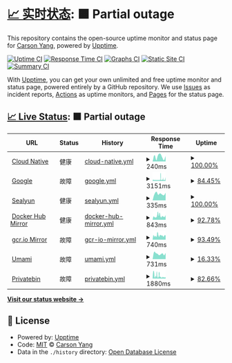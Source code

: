 # [📈 实时状态](https://upptime-carsonyang.vercel.app): <!--live status--> **🟧 Partial outage**

This repository contains the open-source uptime monitor and status page for [ Carson Yang](https://fuckcloudnative.io), powered by [Upptime](https://github.com/upptime/upptime).

[![Uptime CI](https://github.com/yangchuansheng/upptime1/workflows/Uptime%20CI/badge.svg)](https://github.com/yangchuansheng/upptime1/actions?query=workflow%3A%22Uptime+CI%22)
[![Response Time CI](https://github.com/yangchuansheng/upptime1/workflows/Response%20Time%20CI/badge.svg)](https://github.com/yangchuansheng/upptime1/actions?query=workflow%3A%22Response+Time+CI%22)
[![Graphs CI](https://github.com/yangchuansheng/upptime1/workflows/Graphs%20CI/badge.svg)](https://github.com/yangchuansheng/upptime1/actions?query=workflow%3A%22Graphs+CI%22)
[![Static Site CI](https://github.com/yangchuansheng/upptime1/workflows/Static%20Site%20CI/badge.svg)](https://github.com/yangchuansheng/upptime1/actions?query=workflow%3A%22Static+Site+CI%22)
[![Summary CI](https://github.com/yangchuansheng/upptime1/workflows/Summary%20CI/badge.svg)](https://github.com/yangchuansheng/upptime1/actions?query=workflow%3A%22Summary+CI%22)

With [Upptime](https://upptime.js.org), you can get your own unlimited and free uptime monitor and status page, powered entirely by a GitHub repository. We use [Issues](https://github.com/yangchuansheng/upptime1/issues) as incident reports, [Actions](https://github.com/yangchuansheng/upptime1/actions) as uptime monitors, and [Pages](https://upptime-carsonyang.vercel.app) for the status page.

## [📈 Live Status](https://demo.upptime.js.org): <!--live status--> **🟧 Partial outage**

<!--start: status pages-->
<!-- This summary is generated by Upptime (https://github.com/upptime/upptime) -->
<!-- Do not edit this manually, your changes will be overwritten -->
<!-- prettier-ignore -->
| URL | Status | History | Response Time | Uptime |
| --- | ------ | ------- | ------------- | ------ |
| <img alt="" src="https://icloudnative.io/favicon/favicon.ico" height="13"> [Cloud Native](https://icloudnative.io) | 健康 | [cloud-native.yml](https://github.com/yangchuansheng/upptime/commits/HEAD/history/cloud-native.yml) | <details><summary><img alt="Response time graph" src="./graphs/cloud-native/response-time-week.png" height="20"> 240ms</summary><br><a href="https://yangchuansheng.github.io/upptime/history/cloud-native"><img alt="Response time 335" src="https://img.shields.io/endpoint?url=https%3A%2F%2Fraw.githubusercontent.com%2Fyangchuansheng%2Fupptime%2FHEAD%2Fapi%2Fcloud-native%2Fresponse-time.json"></a><br><a href="https://yangchuansheng.github.io/upptime/history/cloud-native"><img alt="24-hour response time 270" src="https://img.shields.io/endpoint?url=https%3A%2F%2Fraw.githubusercontent.com%2Fyangchuansheng%2Fupptime%2FHEAD%2Fapi%2Fcloud-native%2Fresponse-time-day.json"></a><br><a href="https://yangchuansheng.github.io/upptime/history/cloud-native"><img alt="7-day response time 240" src="https://img.shields.io/endpoint?url=https%3A%2F%2Fraw.githubusercontent.com%2Fyangchuansheng%2Fupptime%2FHEAD%2Fapi%2Fcloud-native%2Fresponse-time-week.json"></a><br><a href="https://yangchuansheng.github.io/upptime/history/cloud-native"><img alt="30-day response time 280" src="https://img.shields.io/endpoint?url=https%3A%2F%2Fraw.githubusercontent.com%2Fyangchuansheng%2Fupptime%2FHEAD%2Fapi%2Fcloud-native%2Fresponse-time-month.json"></a><br><a href="https://yangchuansheng.github.io/upptime/history/cloud-native"><img alt="1-year response time 345" src="https://img.shields.io/endpoint?url=https%3A%2F%2Fraw.githubusercontent.com%2Fyangchuansheng%2Fupptime%2FHEAD%2Fapi%2Fcloud-native%2Fresponse-time-year.json"></a></details> | <details><summary><a href="https://yangchuansheng.github.io/upptime/history/cloud-native">100.00%</a></summary><a href="https://yangchuansheng.github.io/upptime/history/cloud-native"><img alt="All-time uptime 99.91%" src="https://img.shields.io/endpoint?url=https%3A%2F%2Fraw.githubusercontent.com%2Fyangchuansheng%2Fupptime%2FHEAD%2Fapi%2Fcloud-native%2Fuptime.json"></a><br><a href="https://yangchuansheng.github.io/upptime/history/cloud-native"><img alt="24-hour uptime 100.00%" src="https://img.shields.io/endpoint?url=https%3A%2F%2Fraw.githubusercontent.com%2Fyangchuansheng%2Fupptime%2FHEAD%2Fapi%2Fcloud-native%2Fuptime-day.json"></a><br><a href="https://yangchuansheng.github.io/upptime/history/cloud-native"><img alt="7-day uptime 100.00%" src="https://img.shields.io/endpoint?url=https%3A%2F%2Fraw.githubusercontent.com%2Fyangchuansheng%2Fupptime%2FHEAD%2Fapi%2Fcloud-native%2Fuptime-week.json"></a><br><a href="https://yangchuansheng.github.io/upptime/history/cloud-native"><img alt="30-day uptime 100.00%" src="https://img.shields.io/endpoint?url=https%3A%2F%2Fraw.githubusercontent.com%2Fyangchuansheng%2Fupptime%2FHEAD%2Fapi%2Fcloud-native%2Fuptime-month.json"></a><br><a href="https://yangchuansheng.github.io/upptime/history/cloud-native"><img alt="1-year uptime 99.90%" src="https://img.shields.io/endpoint?url=https%3A%2F%2Fraw.githubusercontent.com%2Fyangchuansheng%2Fupptime%2FHEAD%2Fapi%2Fcloud-native%2Fuptime-year.json"></a></details>
| <img alt="" src="https://jsdelivr.fuckcloudnative.io/gh/yangchuansheng/imghosting3@main/uPic/2022-04-09-18-17-lBUsMt.ico" height="13"> [Google](https://google.icloudnative.io) | 故障 | [google.yml](https://github.com/yangchuansheng/upptime/commits/HEAD/history/google.yml) | <details><summary><img alt="Response time graph" src="./graphs/google/response-time-week.png" height="20"> 3151ms</summary><br><a href="https://yangchuansheng.github.io/upptime/history/google"><img alt="Response time 3195" src="https://img.shields.io/endpoint?url=https%3A%2F%2Fraw.githubusercontent.com%2Fyangchuansheng%2Fupptime%2FHEAD%2Fapi%2Fgoogle%2Fresponse-time.json"></a><br><a href="https://yangchuansheng.github.io/upptime/history/google"><img alt="24-hour response time 3734" src="https://img.shields.io/endpoint?url=https%3A%2F%2Fraw.githubusercontent.com%2Fyangchuansheng%2Fupptime%2FHEAD%2Fapi%2Fgoogle%2Fresponse-time-day.json"></a><br><a href="https://yangchuansheng.github.io/upptime/history/google"><img alt="7-day response time 3151" src="https://img.shields.io/endpoint?url=https%3A%2F%2Fraw.githubusercontent.com%2Fyangchuansheng%2Fupptime%2FHEAD%2Fapi%2Fgoogle%2Fresponse-time-week.json"></a><br><a href="https://yangchuansheng.github.io/upptime/history/google"><img alt="30-day response time 2868" src="https://img.shields.io/endpoint?url=https%3A%2F%2Fraw.githubusercontent.com%2Fyangchuansheng%2Fupptime%2FHEAD%2Fapi%2Fgoogle%2Fresponse-time-month.json"></a><br><a href="https://yangchuansheng.github.io/upptime/history/google"><img alt="1-year response time 3090" src="https://img.shields.io/endpoint?url=https%3A%2F%2Fraw.githubusercontent.com%2Fyangchuansheng%2Fupptime%2FHEAD%2Fapi%2Fgoogle%2Fresponse-time-year.json"></a></details> | <details><summary><a href="https://yangchuansheng.github.io/upptime/history/google">84.45%</a></summary><a href="https://yangchuansheng.github.io/upptime/history/google"><img alt="All-time uptime 99.74%" src="https://img.shields.io/endpoint?url=https%3A%2F%2Fraw.githubusercontent.com%2Fyangchuansheng%2Fupptime%2FHEAD%2Fapi%2Fgoogle%2Fuptime.json"></a><br><a href="https://yangchuansheng.github.io/upptime/history/google"><img alt="24-hour uptime 82.84%" src="https://img.shields.io/endpoint?url=https%3A%2F%2Fraw.githubusercontent.com%2Fyangchuansheng%2Fupptime%2FHEAD%2Fapi%2Fgoogle%2Fuptime-day.json"></a><br><a href="https://yangchuansheng.github.io/upptime/history/google"><img alt="7-day uptime 84.45%" src="https://img.shields.io/endpoint?url=https%3A%2F%2Fraw.githubusercontent.com%2Fyangchuansheng%2Fupptime%2FHEAD%2Fapi%2Fgoogle%2Fuptime-week.json"></a><br><a href="https://yangchuansheng.github.io/upptime/history/google"><img alt="30-day uptime 92.99%" src="https://img.shields.io/endpoint?url=https%3A%2F%2Fraw.githubusercontent.com%2Fyangchuansheng%2Fupptime%2FHEAD%2Fapi%2Fgoogle%2Fuptime-month.json"></a><br><a href="https://yangchuansheng.github.io/upptime/history/google"><img alt="1-year uptime 99.25%" src="https://img.shields.io/endpoint?url=https%3A%2F%2Fraw.githubusercontent.com%2Fyangchuansheng%2Fupptime%2FHEAD%2Fapi%2Fgoogle%2Fuptime-year.json"></a></details>
| <img alt="" src="https://www.sealyun.com/favicon.ico" height="13"> [Sealyun](https://www.sealyun.com) | 健康 | [sealyun.yml](https://github.com/yangchuansheng/upptime/commits/HEAD/history/sealyun.yml) | <details><summary><img alt="Response time graph" src="./graphs/sealyun/response-time-week.png" height="20"> 335ms</summary><br><a href="https://yangchuansheng.github.io/upptime/history/sealyun"><img alt="Response time 757" src="https://img.shields.io/endpoint?url=https%3A%2F%2Fraw.githubusercontent.com%2Fyangchuansheng%2Fupptime%2FHEAD%2Fapi%2Fsealyun%2Fresponse-time.json"></a><br><a href="https://yangchuansheng.github.io/upptime/history/sealyun"><img alt="24-hour response time 387" src="https://img.shields.io/endpoint?url=https%3A%2F%2Fraw.githubusercontent.com%2Fyangchuansheng%2Fupptime%2FHEAD%2Fapi%2Fsealyun%2Fresponse-time-day.json"></a><br><a href="https://yangchuansheng.github.io/upptime/history/sealyun"><img alt="7-day response time 335" src="https://img.shields.io/endpoint?url=https%3A%2F%2Fraw.githubusercontent.com%2Fyangchuansheng%2Fupptime%2FHEAD%2Fapi%2Fsealyun%2Fresponse-time-week.json"></a><br><a href="https://yangchuansheng.github.io/upptime/history/sealyun"><img alt="30-day response time 321" src="https://img.shields.io/endpoint?url=https%3A%2F%2Fraw.githubusercontent.com%2Fyangchuansheng%2Fupptime%2FHEAD%2Fapi%2Fsealyun%2Fresponse-time-month.json"></a><br><a href="https://yangchuansheng.github.io/upptime/history/sealyun"><img alt="1-year response time 388" src="https://img.shields.io/endpoint?url=https%3A%2F%2Fraw.githubusercontent.com%2Fyangchuansheng%2Fupptime%2FHEAD%2Fapi%2Fsealyun%2Fresponse-time-year.json"></a></details> | <details><summary><a href="https://yangchuansheng.github.io/upptime/history/sealyun">100.00%</a></summary><a href="https://yangchuansheng.github.io/upptime/history/sealyun"><img alt="All-time uptime 99.85%" src="https://img.shields.io/endpoint?url=https%3A%2F%2Fraw.githubusercontent.com%2Fyangchuansheng%2Fupptime%2FHEAD%2Fapi%2Fsealyun%2Fuptime.json"></a><br><a href="https://yangchuansheng.github.io/upptime/history/sealyun"><img alt="24-hour uptime 100.00%" src="https://img.shields.io/endpoint?url=https%3A%2F%2Fraw.githubusercontent.com%2Fyangchuansheng%2Fupptime%2FHEAD%2Fapi%2Fsealyun%2Fuptime-day.json"></a><br><a href="https://yangchuansheng.github.io/upptime/history/sealyun"><img alt="7-day uptime 100.00%" src="https://img.shields.io/endpoint?url=https%3A%2F%2Fraw.githubusercontent.com%2Fyangchuansheng%2Fupptime%2FHEAD%2Fapi%2Fsealyun%2Fuptime-week.json"></a><br><a href="https://yangchuansheng.github.io/upptime/history/sealyun"><img alt="30-day uptime 100.00%" src="https://img.shields.io/endpoint?url=https%3A%2F%2Fraw.githubusercontent.com%2Fyangchuansheng%2Fupptime%2FHEAD%2Fapi%2Fsealyun%2Fuptime-month.json"></a><br><a href="https://yangchuansheng.github.io/upptime/history/sealyun"><img alt="1-year uptime 100.00%" src="https://img.shields.io/endpoint?url=https%3A%2F%2Fraw.githubusercontent.com%2Fyangchuansheng%2Fupptime%2FHEAD%2Fapi%2Fsealyun%2Fuptime-year.json"></a></details>
| <img alt="" src="https://hub.docker.com/favicon.ico" height="13"> [Docker Hub Mirror](https://docker.icloudnative.io) | 健康 | [docker-hub-mirror.yml](https://github.com/yangchuansheng/upptime/commits/HEAD/history/docker-hub-mirror.yml) | <details><summary><img alt="Response time graph" src="./graphs/docker-hub-mirror/response-time-week.png" height="20"> 843ms</summary><br><a href="https://yangchuansheng.github.io/upptime/history/docker-hub-mirror"><img alt="Response time 2062" src="https://img.shields.io/endpoint?url=https%3A%2F%2Fraw.githubusercontent.com%2Fyangchuansheng%2Fupptime%2FHEAD%2Fapi%2Fdocker-hub-mirror%2Fresponse-time.json"></a><br><a href="https://yangchuansheng.github.io/upptime/history/docker-hub-mirror"><img alt="24-hour response time 786" src="https://img.shields.io/endpoint?url=https%3A%2F%2Fraw.githubusercontent.com%2Fyangchuansheng%2Fupptime%2FHEAD%2Fapi%2Fdocker-hub-mirror%2Fresponse-time-day.json"></a><br><a href="https://yangchuansheng.github.io/upptime/history/docker-hub-mirror"><img alt="7-day response time 843" src="https://img.shields.io/endpoint?url=https%3A%2F%2Fraw.githubusercontent.com%2Fyangchuansheng%2Fupptime%2FHEAD%2Fapi%2Fdocker-hub-mirror%2Fresponse-time-week.json"></a><br><a href="https://yangchuansheng.github.io/upptime/history/docker-hub-mirror"><img alt="30-day response time 1386" src="https://img.shields.io/endpoint?url=https%3A%2F%2Fraw.githubusercontent.com%2Fyangchuansheng%2Fupptime%2FHEAD%2Fapi%2Fdocker-hub-mirror%2Fresponse-time-month.json"></a><br><a href="https://yangchuansheng.github.io/upptime/history/docker-hub-mirror"><img alt="1-year response time 2322" src="https://img.shields.io/endpoint?url=https%3A%2F%2Fraw.githubusercontent.com%2Fyangchuansheng%2Fupptime%2FHEAD%2Fapi%2Fdocker-hub-mirror%2Fresponse-time-year.json"></a></details> | <details><summary><a href="https://yangchuansheng.github.io/upptime/history/docker-hub-mirror">92.78%</a></summary><a href="https://yangchuansheng.github.io/upptime/history/docker-hub-mirror"><img alt="All-time uptime 98.90%" src="https://img.shields.io/endpoint?url=https%3A%2F%2Fraw.githubusercontent.com%2Fyangchuansheng%2Fupptime%2FHEAD%2Fapi%2Fdocker-hub-mirror%2Fuptime.json"></a><br><a href="https://yangchuansheng.github.io/upptime/history/docker-hub-mirror"><img alt="24-hour uptime 96.72%" src="https://img.shields.io/endpoint?url=https%3A%2F%2Fraw.githubusercontent.com%2Fyangchuansheng%2Fupptime%2FHEAD%2Fapi%2Fdocker-hub-mirror%2Fuptime-day.json"></a><br><a href="https://yangchuansheng.github.io/upptime/history/docker-hub-mirror"><img alt="7-day uptime 92.78%" src="https://img.shields.io/endpoint?url=https%3A%2F%2Fraw.githubusercontent.com%2Fyangchuansheng%2Fupptime%2FHEAD%2Fapi%2Fdocker-hub-mirror%2Fuptime-week.json"></a><br><a href="https://yangchuansheng.github.io/upptime/history/docker-hub-mirror"><img alt="30-day uptime 97.91%" src="https://img.shields.io/endpoint?url=https%3A%2F%2Fraw.githubusercontent.com%2Fyangchuansheng%2Fupptime%2FHEAD%2Fapi%2Fdocker-hub-mirror%2Fuptime-month.json"></a><br><a href="https://yangchuansheng.github.io/upptime/history/docker-hub-mirror"><img alt="1-year uptime 98.62%" src="https://img.shields.io/endpoint?url=https%3A%2F%2Fraw.githubusercontent.com%2Fyangchuansheng%2Fupptime%2FHEAD%2Fapi%2Fdocker-hub-mirror%2Fuptime-year.json"></a></details>
| <img alt="" src="https://jsdelivr.fuckcloudnative.io/gh/yangchuansheng/imghosting3@main/uPic/2022-04-09-14-22-96fQTG.png" height="13"> [gcr.io Mirror](https://gcr.icloudnative.io) | 故障 | [gcr-io-mirror.yml](https://github.com/yangchuansheng/upptime/commits/HEAD/history/gcr-io-mirror.yml) | <details><summary><img alt="Response time graph" src="./graphs/gcr-io-mirror/response-time-week.png" height="20"> 740ms</summary><br><a href="https://yangchuansheng.github.io/upptime/history/gcr-io-mirror"><img alt="Response time 857" src="https://img.shields.io/endpoint?url=https%3A%2F%2Fraw.githubusercontent.com%2Fyangchuansheng%2Fupptime%2FHEAD%2Fapi%2Fgcr-io-mirror%2Fresponse-time.json"></a><br><a href="https://yangchuansheng.github.io/upptime/history/gcr-io-mirror"><img alt="24-hour response time 718" src="https://img.shields.io/endpoint?url=https%3A%2F%2Fraw.githubusercontent.com%2Fyangchuansheng%2Fupptime%2FHEAD%2Fapi%2Fgcr-io-mirror%2Fresponse-time-day.json"></a><br><a href="https://yangchuansheng.github.io/upptime/history/gcr-io-mirror"><img alt="7-day response time 740" src="https://img.shields.io/endpoint?url=https%3A%2F%2Fraw.githubusercontent.com%2Fyangchuansheng%2Fupptime%2FHEAD%2Fapi%2Fgcr-io-mirror%2Fresponse-time-week.json"></a><br><a href="https://yangchuansheng.github.io/upptime/history/gcr-io-mirror"><img alt="30-day response time 1253" src="https://img.shields.io/endpoint?url=https%3A%2F%2Fraw.githubusercontent.com%2Fyangchuansheng%2Fupptime%2FHEAD%2Fapi%2Fgcr-io-mirror%2Fresponse-time-month.json"></a><br><a href="https://yangchuansheng.github.io/upptime/history/gcr-io-mirror"><img alt="1-year response time 866" src="https://img.shields.io/endpoint?url=https%3A%2F%2Fraw.githubusercontent.com%2Fyangchuansheng%2Fupptime%2FHEAD%2Fapi%2Fgcr-io-mirror%2Fresponse-time-year.json"></a></details> | <details><summary><a href="https://yangchuansheng.github.io/upptime/history/gcr-io-mirror">93.49%</a></summary><a href="https://yangchuansheng.github.io/upptime/history/gcr-io-mirror"><img alt="All-time uptime 98.95%" src="https://img.shields.io/endpoint?url=https%3A%2F%2Fraw.githubusercontent.com%2Fyangchuansheng%2Fupptime%2FHEAD%2Fapi%2Fgcr-io-mirror%2Fuptime.json"></a><br><a href="https://yangchuansheng.github.io/upptime/history/gcr-io-mirror"><img alt="24-hour uptime 98.71%" src="https://img.shields.io/endpoint?url=https%3A%2F%2Fraw.githubusercontent.com%2Fyangchuansheng%2Fupptime%2FHEAD%2Fapi%2Fgcr-io-mirror%2Fuptime-day.json"></a><br><a href="https://yangchuansheng.github.io/upptime/history/gcr-io-mirror"><img alt="7-day uptime 93.49%" src="https://img.shields.io/endpoint?url=https%3A%2F%2Fraw.githubusercontent.com%2Fyangchuansheng%2Fupptime%2FHEAD%2Fapi%2Fgcr-io-mirror%2Fuptime-week.json"></a><br><a href="https://yangchuansheng.github.io/upptime/history/gcr-io-mirror"><img alt="30-day uptime 98.10%" src="https://img.shields.io/endpoint?url=https%3A%2F%2Fraw.githubusercontent.com%2Fyangchuansheng%2Fupptime%2FHEAD%2Fapi%2Fgcr-io-mirror%2Fuptime-month.json"></a><br><a href="https://yangchuansheng.github.io/upptime/history/gcr-io-mirror"><img alt="1-year uptime 98.67%" src="https://img.shields.io/endpoint?url=https%3A%2F%2Fraw.githubusercontent.com%2Fyangchuansheng%2Fupptime%2FHEAD%2Fapi%2Fgcr-io-mirror%2Fuptime-year.json"></a></details>
| <img alt="" src="https://umami.icloudnative.io/favicon.ico" height="13"> [Umami](https://umami.icloudnative.io) | 故障 | [umami.yml](https://github.com/yangchuansheng/upptime/commits/HEAD/history/umami.yml) | <details><summary><img alt="Response time graph" src="./graphs/umami/response-time-week.png" height="20"> 731ms</summary><br><a href="https://yangchuansheng.github.io/upptime/history/umami"><img alt="Response time 1172" src="https://img.shields.io/endpoint?url=https%3A%2F%2Fraw.githubusercontent.com%2Fyangchuansheng%2Fupptime%2FHEAD%2Fapi%2Fumami%2Fresponse-time.json"></a><br><a href="https://yangchuansheng.github.io/upptime/history/umami"><img alt="24-hour response time 834" src="https://img.shields.io/endpoint?url=https%3A%2F%2Fraw.githubusercontent.com%2Fyangchuansheng%2Fupptime%2FHEAD%2Fapi%2Fumami%2Fresponse-time-day.json"></a><br><a href="https://yangchuansheng.github.io/upptime/history/umami"><img alt="7-day response time 731" src="https://img.shields.io/endpoint?url=https%3A%2F%2Fraw.githubusercontent.com%2Fyangchuansheng%2Fupptime%2FHEAD%2Fapi%2Fumami%2Fresponse-time-week.json"></a><br><a href="https://yangchuansheng.github.io/upptime/history/umami"><img alt="30-day response time 1230" src="https://img.shields.io/endpoint?url=https%3A%2F%2Fraw.githubusercontent.com%2Fyangchuansheng%2Fupptime%2FHEAD%2Fapi%2Fumami%2Fresponse-time-month.json"></a><br><a href="https://yangchuansheng.github.io/upptime/history/umami"><img alt="1-year response time 1193" src="https://img.shields.io/endpoint?url=https%3A%2F%2Fraw.githubusercontent.com%2Fyangchuansheng%2Fupptime%2FHEAD%2Fapi%2Fumami%2Fresponse-time-year.json"></a></details> | <details><summary><a href="https://yangchuansheng.github.io/upptime/history/umami">16.33%</a></summary><a href="https://yangchuansheng.github.io/upptime/history/umami"><img alt="All-time uptime 97.97%" src="https://img.shields.io/endpoint?url=https%3A%2F%2Fraw.githubusercontent.com%2Fyangchuansheng%2Fupptime%2FHEAD%2Fapi%2Fumami%2Fuptime.json"></a><br><a href="https://yangchuansheng.github.io/upptime/history/umami"><img alt="24-hour uptime 0.00%" src="https://img.shields.io/endpoint?url=https%3A%2F%2Fraw.githubusercontent.com%2Fyangchuansheng%2Fupptime%2FHEAD%2Fapi%2Fumami%2Fuptime-day.json"></a><br><a href="https://yangchuansheng.github.io/upptime/history/umami"><img alt="7-day uptime 16.33%" src="https://img.shields.io/endpoint?url=https%3A%2F%2Fraw.githubusercontent.com%2Fyangchuansheng%2Fupptime%2FHEAD%2Fapi%2Fumami%2Fuptime-week.json"></a><br><a href="https://yangchuansheng.github.io/upptime/history/umami"><img alt="30-day uptime 79.93%" src="https://img.shields.io/endpoint?url=https%3A%2F%2Fraw.githubusercontent.com%2Fyangchuansheng%2Fupptime%2FHEAD%2Fapi%2Fumami%2Fuptime-month.json"></a><br><a href="https://yangchuansheng.github.io/upptime/history/umami"><img alt="1-year uptime 97.45%" src="https://img.shields.io/endpoint?url=https%3A%2F%2Fraw.githubusercontent.com%2Fyangchuansheng%2Fupptime%2FHEAD%2Fapi%2Fumami%2Fuptime-year.json"></a></details>
| <img alt="" src="https://privatebin.icloudnative.io/img/favicon.ico" height="13"> [Privatebin](https://privatebin.icloudnative.io) | 故障 | [privatebin.yml](https://github.com/yangchuansheng/upptime/commits/HEAD/history/privatebin.yml) | <details><summary><img alt="Response time graph" src="./graphs/privatebin/response-time-week.png" height="20"> 1880ms</summary><br><a href="https://yangchuansheng.github.io/upptime/history/privatebin"><img alt="Response time 2694" src="https://img.shields.io/endpoint?url=https%3A%2F%2Fraw.githubusercontent.com%2Fyangchuansheng%2Fupptime%2FHEAD%2Fapi%2Fprivatebin%2Fresponse-time.json"></a><br><a href="https://yangchuansheng.github.io/upptime/history/privatebin"><img alt="24-hour response time 937" src="https://img.shields.io/endpoint?url=https%3A%2F%2Fraw.githubusercontent.com%2Fyangchuansheng%2Fupptime%2FHEAD%2Fapi%2Fprivatebin%2Fresponse-time-day.json"></a><br><a href="https://yangchuansheng.github.io/upptime/history/privatebin"><img alt="7-day response time 1880" src="https://img.shields.io/endpoint?url=https%3A%2F%2Fraw.githubusercontent.com%2Fyangchuansheng%2Fupptime%2FHEAD%2Fapi%2Fprivatebin%2Fresponse-time-week.json"></a><br><a href="https://yangchuansheng.github.io/upptime/history/privatebin"><img alt="30-day response time 1899" src="https://img.shields.io/endpoint?url=https%3A%2F%2Fraw.githubusercontent.com%2Fyangchuansheng%2Fupptime%2FHEAD%2Fapi%2Fprivatebin%2Fresponse-time-month.json"></a><br><a href="https://yangchuansheng.github.io/upptime/history/privatebin"><img alt="1-year response time 2739" src="https://img.shields.io/endpoint?url=https%3A%2F%2Fraw.githubusercontent.com%2Fyangchuansheng%2Fupptime%2FHEAD%2Fapi%2Fprivatebin%2Fresponse-time-year.json"></a></details> | <details><summary><a href="https://yangchuansheng.github.io/upptime/history/privatebin">82.66%</a></summary><a href="https://yangchuansheng.github.io/upptime/history/privatebin"><img alt="All-time uptime 98.43%" src="https://img.shields.io/endpoint?url=https%3A%2F%2Fraw.githubusercontent.com%2Fyangchuansheng%2Fupptime%2FHEAD%2Fapi%2Fprivatebin%2Fuptime.json"></a><br><a href="https://yangchuansheng.github.io/upptime/history/privatebin"><img alt="24-hour uptime 96.10%" src="https://img.shields.io/endpoint?url=https%3A%2F%2Fraw.githubusercontent.com%2Fyangchuansheng%2Fupptime%2FHEAD%2Fapi%2Fprivatebin%2Fuptime-day.json"></a><br><a href="https://yangchuansheng.github.io/upptime/history/privatebin"><img alt="7-day uptime 82.66%" src="https://img.shields.io/endpoint?url=https%3A%2F%2Fraw.githubusercontent.com%2Fyangchuansheng%2Fupptime%2FHEAD%2Fapi%2Fprivatebin%2Fuptime-week.json"></a><br><a href="https://yangchuansheng.github.io/upptime/history/privatebin"><img alt="30-day uptime 88.56%" src="https://img.shields.io/endpoint?url=https%3A%2F%2Fraw.githubusercontent.com%2Fyangchuansheng%2Fupptime%2FHEAD%2Fapi%2Fprivatebin%2Fuptime-month.json"></a><br><a href="https://yangchuansheng.github.io/upptime/history/privatebin"><img alt="1-year uptime 98.03%" src="https://img.shields.io/endpoint?url=https%3A%2F%2Fraw.githubusercontent.com%2Fyangchuansheng%2Fupptime%2FHEAD%2Fapi%2Fprivatebin%2Fuptime-year.json"></a></details>

<!--end: status pages-->

[**Visit our status website →**](https://upptime-carsonyang.vercel.app)

## 📄 License

- Powered by: [Upptime](https://github.com/upptime/upptime)
- Code: [MIT](./LICENSE) © [ Carson Yang](https://fuckcloudnative.io)
- Data in the `./history` directory: [Open Database License](https://opendatacommons.org/licenses/odbl/1-0/)
